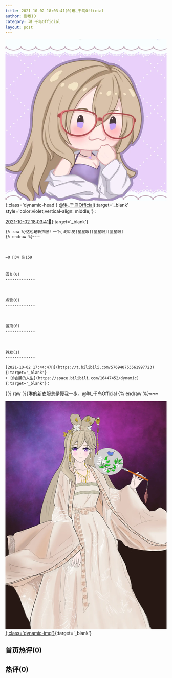 ```yaml
---
title: 2021-10-02 18:03:41(0)琳_千鸟Official
author: 御坂IO
category: 琳_千鸟Official
layout: post
---
```


![img](/images/c0a88f85ebd0d056f37b114e0748e69556c8b488.jpg){:class='dynamic-head'}
[@琳_千鸟Official](https://space.bilibili.com/1620923329/dynamic){:target='_blank' style='color:violet;vertical-align: middle;'}：

[2021-10-02 18:03:41🔗](https://t.bilibili.com/576945624053903518){:target='_blank'}

~~~
{% raw %}这也是新衣服！一个小时后见[星星眼][星星眼][星星眼]
{% endraw %}~~~



↪️0 💬34 👍159


回复(0)
-------------



点赞(0)
-------------



置顶(0)
-------------



转发(1)
-------------

[2021-10-02 17:44:47🔗](https://t.bilibili.com/576940753561997723){:target='_blank'}
+ [@杏脯的人生](https://space.bilibili.com/16447452/dynamic){:target='_blank'}：
~~~
{% raw %}琳的新衣服总是慢我一步。@琳_千鸟Official 
{% endraw %}~~~


[![img](/images/da72d3937921acb156b0a66b932b0824b8f10972.png){:class='dynamic-img'}](/images/da72d3937921acb156b0a66b932b0824b8f10972.png){:target='_blank'}




首页热评(0)
-------------



热评(0)
-------------



